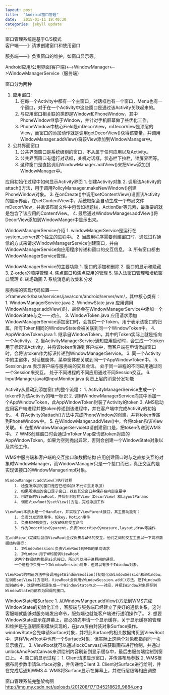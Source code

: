 ```yaml
---
layout: post
title:  "Android窗口管理"
date:   2015-01-11 19:40:30
categories: jekyll update
---
```

窗口管理系统是基于C/S模式<br/>
客户端——》请求创建窗口和使用窗口

服务端——》负责窗口的维护，如窗口显示等。

Android应用/公用界面(客户端)<——>WindowManager<——>WindowManagerService（服务端）

窗口分为两种
1. 应用窗口:
	1. 在每一个Activity中都有一个主窗口，对话框也有一个窗口，Menu也有一个窗口，对于在一个Activity中这些窗口是通过该Activity关联起来的。
	2. 与应用窗口相关联的类即是Window和PhoneWindow，其中PhoneWindow继承于Window，并针对手机屏幕做了些优化工作。
	3. PhoneWindow中核心Field是mDecorView，mDecorView是顶层的View，而窗口的添加动作就是调用getDecorView()获得该变量，并调用WindowManager.addView()将该View添加到WindowManager中。
2. 公共界面窗口
	1. 公共界面窗口是系统级别的窗口，不从属于任何应用以及Activity。
	2. 公共界面窗口有运行对话框，关机对话框，状态栏下拉栏，锁屏界面等。
	3. 这种窗口是直接调用WindowManager.addView()来把View添加到WindowManager中。

应用初始化过程中如何显示Activity界面
	1. 创建Activity对象
	2. 调用该Activity的attach()方法，用于调用PolicyManaager.makeNewWindow()创建PhoneWindow对象。
	3. 在onCreate()中调用setContentView()设置该Activity的显示界面，在setContentView中，系统框架会自动生成一个布局文件mDecorView，并且该布局文件中包含如标题栏，ActionBar等元素，最重要的就是包含了该应用的ContentView。
	4. 最后通过WindowManager.addView()将DecorView添加到WindowManger中显示出来。

WindowManagerService介绍
	1. windowMangerService是运行在system_server这个独立的进程中。
	2. 当应用程序需要创建窗口时，通过进程通信的方式来请求WindowManagerService创建窗口，并由WindowManagerService向应用程序传递和窗口的交互信息。
	3. 所有窗口都由WindowManagerService管理。

WindowManagerService的主要功能
	1. 窗口的添加和删除
	2. 窗口的显示和隐藏
	3. Z-order的顺序管理
	4. 焦点窗口和焦点应用的管理
	5. 输入法窗口管理和墙纸窗口管理
	6. 转场动画
	7. 系统消息的收集和分发

服务端的实现代码位置——>framework/base/services/java/com/android/server/wm/，其中核心类有：
	1. WindowManagerService.java
	2. WindowState.java
		应用调用WindowManager.addView()时，最终会在WindowManagerService中添加一个WindowState与之一一对应。
	3. WindowToken.java
		应用请求添加WindowManagerService添加窗口时，会提供一个Token，用于表示该窗口的归属，所有Token相同的WindowState会被关联到同一个WindowToken中。
	4. AppWindowToken.java
		1. 继承自WindowToken，其中的Token实际上就是指向一个Activity。
		2. 当ActivityManagerService通知应用启动时，会生成一个token用于标识该Activity，并将该token传递到客户端中，而客户端在申请添加窗口时，会将该token作为标识传递到WindowManagerService。
		3. 同一个Activity中的主窗体，对话框窗体，菜单窗体都关联到同一个AppWindowToken中。
	5. Session.java
		表示客户端与服务端的交互会话。
		处于同一进程的不同应用通过同一个Session来交互。
		处于不同进程的不同应用通过不同Session交互。
	6. InputManager.java和InputMonitor.java
		负责上层的消息分发功能


Activity从启动到添加窗口的整个流程：
	1. ActivityManagerService生成一个token作为该Activity的唯一标识
	2. 调用WindowManagerService向其中添加一个AppWindowToken，此AppWindowToken封装了Activity的token
	3. AMS启动应用客户端进程并把token传递到该进程中，并在客户端中完成Activity的初始化。
	4. 在Activity的attach()方法中完成PhoneWindow的创建，并将token传递到PhoneWindow中。
	5. 在WindowManger.addView()中，会将token和该View关联。
	6. 在想WindowManagerService申请创建窗口是，把token传递到WMS中。
	7. WMS创建窗口时会通过mTokenMap查询该token对应的AppWindowToken，如果为空则抛出异常，否则会创建一个WindowState对象以及其他工作。

WMS中服务端和客户端的交互接口和数据结构
	应用创建窗口时与之直接交互的对象时WindowManager，而WindowManager只是一个接口而已，真正交互的是实现该接口的WindowManagerImpl对象。

	WindowManager.addView()执行过程
		1. 检查所添加的窗口是否已经添加(不允许重复添加)
		2. 如果所添加的窗口是子窗口，找到其父窗口并保存在内部变量中
		3. 创建新的ViewRoot，并保存对应的View（DecorView）和LayoutParams
		4. 调用ViewRoot的setView()方法，完成添加工作

	ViewRoot本质上是一个Handler，并实现了ViewParent接口，其主要功能有：
		1. 负责分发消息事件，如key，Motion事件
		2. 负责和WMS交互，分发WMS的交互命令
		3. 作为DecorView的parent，负责DecorView的measure,layout,draw等操作

	在addView()完成后就由ViewRoot全权负责与WMS的交互，他们之间的交互主要以一下两种数据结构进行:
		1. IWindowSession:负责ViewRoot到WMS的单向请求
		2. IWindow:用于WMS回调ViewRoot
		这两个数据结构都是aidl接口，所以可以用于进程间的通信。
		一个进程中只有一个IWindowSession对象，但可以有多个IWindow对象。

	ViewRoot的构造方法中会调用getWindowSession()初始化sWindowSession和mWindow。
	在调用setView()方法时，ViewRoot会调用sWindowSession.add()方法，把IWindow添加到WMS中，这是WMS就是生成一个WindowState与之一一对应，并把IWindow对象保存到WindowState内部作为回调的接口。

WindowState和Surface
	1. 从WindowManger.addView()方法到WMS完成WindowState的初始化工作，客服端与服务端已经建立了良好的通信关系，这时客服端就能够对服务端发出命令，服务端也就能客户端进行透明操作了。
	2. 想要WindowState显示在屏幕上，那必须先申请一个显示缓存，关于显示缓存的管理和维护是在底层图形模块实现的，在java层由封装对象Surface操作。windowState会先申请Surface对象，并将此Surface的相关数据拷贝到ViewRoot中，这样ViewRoot中也有一个Surface对象，但实际上这两个对象都指向同一块显示缓存。
	3. ViewRoot就可以通过lockCanvas()来获取画布进行绘制，并通过unlockAndPostCanvas来讲绘制内容刷新到显示缓存中，最后由服务端绘制到窗口上。
	4. 窗口的显示过程：
		1. Client请求显示窗口，并传递布局参数
		2. WMS根据布局参数申请Surface对象，并传递给Client
		3. Client对Surface进行绘制，并在完成后通知WMS
		4. WMS将Surface显示在屏幕上，并进行层级等相应调整

窗口管理系统完整架构图
	http://img.my.csdn.net/uploads/201208/17/1345218629_9884.png




	
